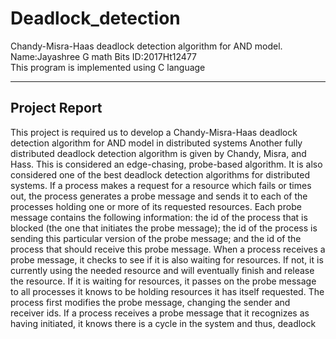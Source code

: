 # Deadlock_detection
Chandy-Misra-Haas deadlock detection algorithm for AND model.  
Name:Jayashree G math Bits 
ID:2017Ht12477  
This program is implemented using C language 

---------------------- 
Project Report 
----------------------- 

This project is required us to develop a Chandy-Misra-Haas deadlock detection algorithm for AND model in distributed systems Another fully distributed deadlock detection algorithm is given by Chandy, Misra, and Hass. This is considered an edge-chasing, probe-based algorithm. It is also considered one of the best deadlock detection algorithms for distributed systems. If a process makes a request for a resource which fails or times out, the process generates a probe message and sends it to each of the processes holding one or more of its requested resources. Each probe message contains the following information: the id of the process that is blocked (the one that initiates the probe message); the id of the process is sending this particular version of the probe message; and the id of the process that should receive this probe message. When a process receives a probe message, it checks to see if it is also waiting for resources. If not, it is currently using the needed resource and will eventually finish and release the resource. If it is waiting for resources, it passes on the probe message to all processes it knows to be holding resources it has itself requested. The process first modifies the probe message, changing the sender and receiver ids. If a process receives a probe message that it recognizes as having initiated, it knows there is a cycle in the system and thus, deadlock

